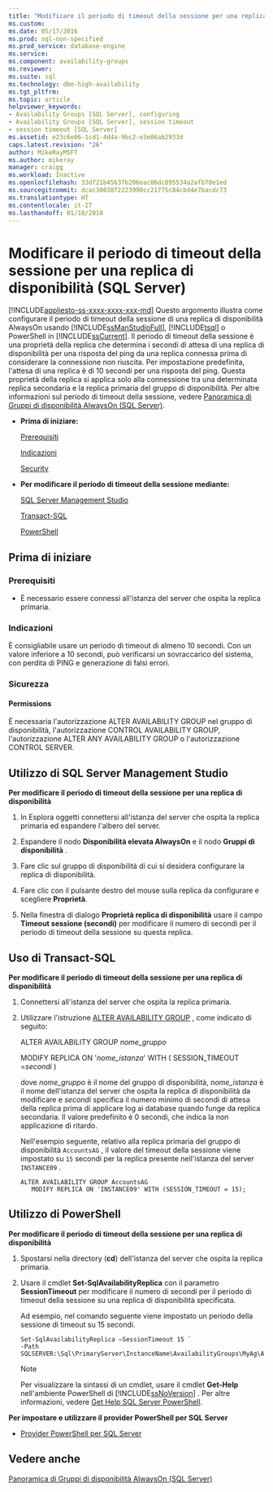 ```yaml
---
title: "Modificare il periodo di timeout della sessione per una replica di disponibilità (SQL Server) | Microsoft Docs"
ms.custom: 
ms.date: 05/17/2016
ms.prod: sql-non-specified
ms.prod_service: database-engine
ms.service: 
ms.component: availability-groups
ms.reviewer: 
ms.suite: sql
ms.technology: dbe-high-availability
ms.tgt_pltfrm: 
ms.topic: article
helpviewer_keywords:
- Availability Groups [SQL Server], configuring
- Availability Groups [SQL Server], session timeout
- session timeout [SQL Server]
ms.assetid: e23c6e06-1cd1-4d4a-9bc2-e3e06ab2933d
caps.latest.revision: "26"
author: MikeRayMSFT
ms.author: mikeray
manager: craigg
ms.workload: Inactive
ms.openlocfilehash: 33df21b45637b206eac86dc895534a2afb70e1ed
ms.sourcegitcommit: dcac30038f2223990cc21775c84cbd4e7bacdc73
ms.translationtype: HT
ms.contentlocale: it-IT
ms.lasthandoff: 01/18/2018
---
```

# <a name="change-the-session-timeout-period-for-an-availability-replica-sql-server"></a>Modificare il periodo di timeout della sessione per una replica di disponibilità (SQL Server)
[!INCLUDE[appliesto-ss-xxxx-xxxx-xxx-md](../../../includes/appliesto-ss-xxxx-xxxx-xxx-md.md)] Questo argomento illustra come configurare il periodo di timeout della sessione di una replica di disponibilità AlwaysOn usando [!INCLUDE[ssManStudioFull](../../../includes/ssmanstudiofull-md.md)], [!INCLUDE[tsql](../../../includes/tsql-md.md)] o PowerShell in [!INCLUDE[ssCurrent](../../../includes/sscurrent-md.md)]. Il periodo di timeout della sessione è una proprietà della replica che determina i secondi di attesa di una replica di disponibilità per una risposta del ping da una replica connessa prima di considerare la connessione non riuscita. Per impostazione predefinita, l'attesa di una replica è di 10 secondi per una risposta del ping. Questa proprietà della replica si applica solo alla connessione tra una determinata replica secondaria e la replica primaria del gruppo di disponibilità. Per altre informazioni sul periodo di timeout della sessione, vedere [Panoramica di Gruppi di disponibilità AlwaysOn &#40;SQL Server&#41;](../../../database-engine/availability-groups/windows/overview-of-always-on-availability-groups-sql-server.md).  
  
-   **Prima di iniziare:**  
  
     [Prerequisiti](#Prerequisites)  
  
     [Indicazioni](#Recommendations)  
  
     [Security](#Security)  
  
-   **Per modificare il periodo di timeout della sessione mediante:**  
  
     [SQL Server Management Studio](#SSMSProcedure)  
  
     [Transact-SQL](#TsqlProcedure)  
  
     [PowerShell](#PowerShellProcedure)  
  
##  <a name="BeforeYouBegin"></a> Prima di iniziare  
  
###  <a name="Prerequisites"></a> Prerequisiti  
  
-   È necessario essere connessi all'istanza del server che ospita la replica primaria.  
  
###  <a name="Recommendations"></a> Indicazioni  
 È consigliabile usare un periodo di timeout di almeno 10 secondi. Con un valore inferiore a 10 secondi, può verificarsi un sovraccarico del sistema, con perdita di PING e generazione di falsi errori.  
  
###  <a name="Security"></a> Sicurezza  
  
####  <a name="Permissions"></a> Permissions  
 È necessaria l'autorizzazione ALTER AVAILABILITY GROUP nel gruppo di disponibilità, l'autorizzazione CONTROL AVAILABILITY GROUP, l'autorizzazione ALTER ANY AVAILABILITY GROUP o l'autorizzazione CONTROL SERVER.  
  
##  <a name="SSMSProcedure"></a> Utilizzo di SQL Server Management Studio  
 **Per modificare il periodo di timeout della sessione per una replica di disponibilità**  
  
1.  In Esplora oggetti connettersi all'istanza del server che ospita la replica primaria ed espandere l'albero del server.  
  
2.  Espandere il nodo **Disponibilità elevata AlwaysOn** e il nodo **Gruppi di disponibilità** .  
  
3.  Fare clic sul gruppo di disponibilità di cui si desidera configurare la replica di disponibilità.  
  
4.  Fare clic con il pulsante destro del mouse sulla replica da configurare e scegliere **Proprietà**.  
  
5.  Nella finestra di dialogo **Proprietà replica di disponibilità** usare il campo **Timeout sessione (secondi)** per modificare il numero di secondi per il periodo di timeout della sessione su questa replica.  
  
##  <a name="TsqlProcedure"></a> Uso di Transact-SQL  
 **Per modificare il periodo di timeout della sessione per una replica di disponibilità**  
  
1.  Connettersi all'istanza del server che ospita la replica primaria.  
  
2.  Utilizzare l'istruzione [ALTER AVAILABILITY GROUP](../../../t-sql/statements/alter-availability-group-transact-sql.md) , come indicato di seguito:  
  
     ALTER AVAILABILITY GROUP *nome_gruppo*  
  
     MODIFY REPLICA ON '*nome_istanza*' WITH ( SESSION_TIMEOUT =*secondi* )  
  
     dove *nome_gruppo* è il nome del gruppo di disponibilità, *nome_istanza* è il nome dell'istanza del server che ospita la replica di disponibilità da modificare e *secondi* specifica il numero minimo di secondi di attesa della replica prima di applicare log ai database quando funge da replica secondaria. Il valore predefinito è 0 secondi, che indica la non applicazione di ritardo.  
  
     Nell'esempio seguente, relativo alla replica primaria del gruppo di disponibilità `AccountsAG` , il valore del timeout della sessione viene impostato su `15` secondi per la replica presente nell'istanza del server `INSTANCE09` .  
  
    ```  
    ALTER AVAILABILITY GROUP AccountsAG   
       MODIFY REPLICA ON 'INSTANCE09' WITH (SESSION_TIMEOUT = 15);  
    ```  
  
##  <a name="PowerShellProcedure"></a> Utilizzo di PowerShell  
 **Per modificare il periodo di timeout della sessione per una replica di disponibilità**  
  
1.  Spostarsi nella directory (**cd**) dell'istanza del server che ospita la replica primaria.  
  
2.  Usare il cmdlet **Set-SqlAvailabilityReplica** con il parametro **SessionTimeout** per modificare il numero di secondi per il periodo di timeout della sessione su una replica di disponibilità specificata.  
  
     Ad esempio, nel comando seguente viene impostato un periodo della sessione di timeout su 15 secondi.  
  
    ```  
    Set-SqlAvailabilityReplica –SessionTimeout 15 `   
    -Path SQLSERVER:\Sql\PrimaryServer\InstanceName\AvailabilityGroups\MyAg\AvailabilityReplicas\MyReplica  
    ```  
  
    > [!NOTE]  
    >  Per visualizzare la sintassi di un cmdlet, usare il cmdlet **Get-Help** nell'ambiente PowerShell di [!INCLUDE[ssNoVersion](../../../includes/ssnoversion-md.md)] . Per altre informazioni, vedere [Get Help SQL Server PowerShell](../../../relational-databases/scripting/get-help-sql-server-powershell.md).  
  
 **Per impostare e utilizzare il provider PowerShell per SQL Server**  
  
-   [Provider PowerShell per SQL Server](../../../relational-databases/scripting/sql-server-powershell-provider.md)  
  
## <a name="see-also"></a>Vedere anche  
 [Panoramica di Gruppi di disponibilità AlwaysOn &#40;SQL Server&#41;](../../../database-engine/availability-groups/windows/overview-of-always-on-availability-groups-sql-server.md)  
  
  
